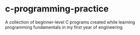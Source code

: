 # c-programming-practice
A collection of beginner-level C programs created while learning programming fundamentals in my first year of engineering
